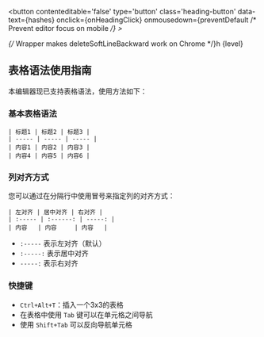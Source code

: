 <button
          contenteditable='false'
          type='button'
          class='heading-button'
          data-text={hashes}
          onclick={onHeadingClick}
          onmousedown={preventDefault /* Prevent editor focus on mobile */}
        >
          <div>
            {/* Wrapper makes deleteSoftLineBackward work on Chrome */}h
            <span class='heading-button-level'>{level}</span>
          </div>
        </button>

## 表格语法使用指南

本编辑器现已支持表格语法，使用方法如下：

### 基本表格语法

```
| 标题1 | 标题2 | 标题3 |
| ----- | ----- | ----- |
| 内容1 | 内容2 | 内容3 |
| 内容4 | 内容5 | 内容6 |
```

### 列对齐方式

您可以通过在分隔行中使用冒号来指定列的对齐方式：

```
| 左对齐 | 居中对齐 | 右对齐 |
| :----- | :------: | -----: |
| 内容   | 内容     | 内容   |
```

- `:-----` 表示左对齐（默认）
- `:-----:` 表示居中对齐
- `-----:` 表示右对齐

### 快捷键

- `Ctrl+Alt+T`：插入一个3x3的表格
- 在表格中使用 `Tab` 键可以在单元格之间导航
- 使用 `Shift+Tab` 可以反向导航单元格
